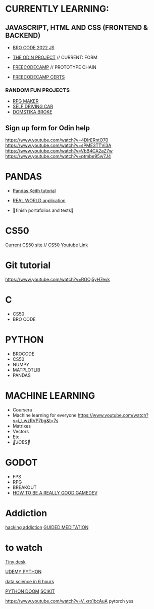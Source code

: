 # CURRENTLY LEARNING:
## JAVASCRIPT, HTML AND CSS (FRONTEND & BACKEND)
* [BRO CODE 2022 JS](https://www.youtube.com/watch?v=8dWL3wF_OMw)

* [THE ODIN PROJECT](https://www.theodinproject.com/) // CURRENT: FORM
* [FREECODECAMP](https://www.freecodecamp.org/learn/javascript-algorithms-and-data-structures/object-oriented-programming/understand-the-prototype-chain) // PROTOTYPE CHAIN
* [FREECODECAMP CERTS](https://www.freecodecamp.org/settings#certification-settings)

### RANDOM FUN PROJECTS

* [RPG MAKER](https://www.youtube.com/watch?v=SYx885hX0OY)
* [SELF DRIVING CAR](https://www.youtube.com/watch?v=Rs_rAxEsAvI)
* [DOMSTIKA BROKE](https://www.youtube.com/watch?v=Rs_rAxEsAvI)

## Sign up form for Odin help
https://www.youtube.com/watch?v=4DIrERntO70 </br>
https://www.youtube.com/watch?v=sPME3TTVi3A </br>
https://www.youtube.com/watch?v=VbB4CA2aZ7w </br>
https://www.youtube.com/watch?v=ptmbe95w7J4 </br>

# PANDAS
* [Pandas Keith tutorial](https://www.youtube.com/watch?v=vmEHCJofslg)

* [REAL WORLD application](https://www.youtube.com/watch?v=cc0HOiKN_ac)
* 🔴finish portafolios and tests🔴

# CS50 
[Current CS50 site](https://cs50.harvard.edu/x/2022/weeks/4/) //
[CS50 Youtube Link](https://youtu.be/v_luodP_mfE?t=1024)

# Git tutorial
https://www.youtube.com/watch?v=RGOj5yH7evk


# C
* CS50 
* BRO CODE

# PYTHON 
* BROCODE 
* CS50 
* NUMPY 
* MATPLOTLIB 
* PANDAS

# MACHINE LEARNING 
* Coursera
* Machine learning for everyone https://www.youtube.com/watch?v=i_LwzRVP7bg&t=7s
* Matrixes
* Vectors
* Etc.
* _🔴JOBS🔴_

# GODOT
* FPS
* RPG
* BREAKOUT
* [HOW TO BE A REALLY GOOD GAMEDEV](https://youtu.be/5-iST0a69cI)

# Addiction 
[hacking addiction](https://youtu.be/p3JLaF_4Tz8?t=999)
[GUIDED MEDITATION](https://www.youtube.com/watch?v=CVW_IE1nsKE)

# to watch 
[Tiny desk](https://www.youtube.com/watch?v=eAzClkn3zYw)

[UDEMY PYTHON](https://www.reddit.com/r/Python/comments/z62wuw/free_udemy_course_without_certificate_python/)

[data science in 6 hours](https://www.youtube.com/watch?v=ua-CiDNNj30&list=PLWKjhJtqVAblQe2CCWqV4Zy3LY01Z8aF1)

[PYTHON DOOM](https://www.youtube.com/watch?v=ECqUrT7IdqQ)
[SCIKIT](https://www.youtube.com/watch?v=pqNCD_5r0IU)


https://www.youtube.com/watch?v=V_xro1bcAuA pytorch yes

